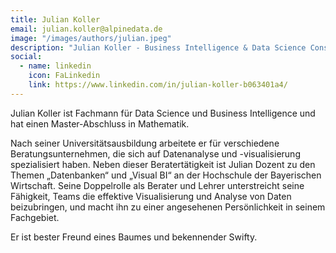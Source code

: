 ```yaml
---
title: Julian Koller
email: julian.koller@alpinedata.de
image: "/images/authors/julian.jpeg"
description: "Julian Koller - Business Intelligence & Data Science Consultant"
social:
  - name: linkedin
    icon: FaLinkedin
    link: https://www.linkedin.com/in/julian-koller-b063401a4/
---
```


Julian Koller ist Fachmann für Data Science und Business Intelligence und hat einen Master-Abschluss in Mathematik. 

Nach seiner Universitätsausbildung arbeitete er für verschiedene Beratungsunternehmen, die sich auf Datenanalyse und -visualisierung spezialisiert haben. Neben dieser Beratertätigkeit ist Julian Dozent zu den Themen „Datenbanken“ und „Visual BI“ an der Hochschule der Bayerischen Wirtschaft. Seine Doppelrolle als Berater und Lehrer unterstreicht seine Fähigkeit, Teams die effektive Visualisierung und Analyse von Daten beizubringen, und macht ihn zu einer angesehenen Persönlichkeit in seinem Fachgebiet.

Er ist bester Freund eines Baumes und bekennender Swifty.
